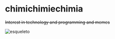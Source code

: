 # chimichimiechimia
~~Interest in technology and programming and memes~~

![esqueleto](https://media1.tenor.com/m/shjchADOxPcAAAAC/skeleton-dance.gif)
